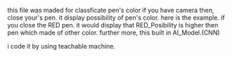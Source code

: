 this file was maded for classficate pen's color
if you have camera then, close your's pen.
it display possibility of pen's color.
here is the example. if you close the RED pen.
it would display that RED_Posibility is higher then pen which made of other color.
further more, this built in AI_Model.(CNN)

i code it by using teachable machine.
